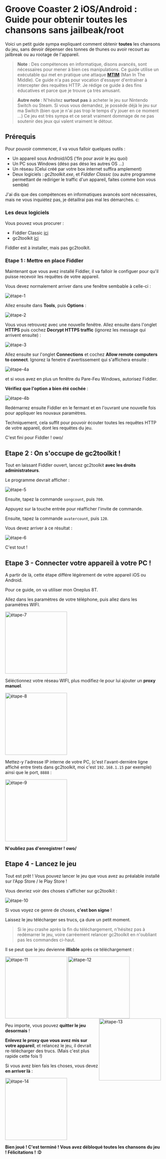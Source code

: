 # Groove Coaster 2 iOS/Android : Guide pour obtenir toutes les chansons sans jailbeak/root

Voici un petit guide sympa expliquant comment obtenir **toutes** les chansons du jeu,
sans devoir dépenser des tonnes de thunes ou avoir recourt au jailbreak ou au rootage de l'appareil.

 > **Note** : Des compétences en informatique, disons avancés, sont nécessaires pour mener à bien ces manipulations.
 > Ce guide utilise un exécutable qui met en pratique une attaque [**MTIM**](https://fr.wikipedia.org/wiki/Attaque_de_l%27homme_du_milieu) (Man In The Middle).
 > Ce guide n'a pas pour vocation d'essayer d'entraîner à intercepter des requêtes HTTP. Je rédige ce guide
 > à des fins éducatives et parce que je trouve ça très amusant.
 
 > **Autre note** : N'hésitez **surtout pas** à acheter le jeu sur Nintendo Switch ou Steam. Si vous vous demandez,
 > je possède déjà le jeu sur ma Switch (bien que je n'ai pas trop le temps d'y jouer en ce moment ...)
 > Ce jeu est très sympa et ce serait vraiment dommage de ne pas soutenir des jeux qui valent vraiment le détour.
 
## Prérequis

Pour pouvoir commencer, il va vous falloir quelques outils :

 * Un appareil sous Android/iOS ('fin pour avoir le jeu quoi)
 * Un PC sous Windows (déso pas déso les autres OS ...) 
 * Un réseau (Celui créé par votre box internet suffira amplement)
 * Deux logiciels : *gc2toolkit.exe*, et *Fiddler Classic* (ou autre programme permettant de rediriger le traffic d'un appareil, faites comme bon vous semble)
 
 J'ai dis que des compétences en informatiques avancés sont nécessaires, mais ne vous inquiètez pas, je détaillrai pas mal les démarches. c:
 
### Les deux logiciels
Vous pouvez vous procurer :
 * Fiddler Classic [ici](https://www.telerik.com/download/fiddler)
 * gc2toolkit [ici](https://mega.nz/file/4PoQHSDS#6RrDxSdPxW6tj5Fpyijb3Na5KsUElFsFW5sUN0bltKk)
 
Fiddler est à installer, mais pas gc2toolkit.

### Etape 1 : Mettre en place Fiddler
Maintenant que vous avez installé Fiddler, il va falloir le configuer pour qu'il puisse recevoir les requêtes de votre appareil.

Vous devez normalement arriver dans une fenêtre sembable à celle-ci :

![étape-1](./images/step1.PNG)

Allez ensuite dans **Tools**, puis **Options** :

![étape-2](./images/step2.PNG)

Vous vous retrouvez avec une nouvelle fenêtre. Allez ensuite dans l'onglet **HTTPS** puis cochez **Decrypt HTTPS traffic** (ignorez les message qui arrivent ensuite) :

![étape-3](./images/step3.PNG) 

Allez ensuite sur l'onglet **Connections** et cochez **Allow remote computers to connect**. 
Ignorez la fenetre d'avertissement qui s'affichera ensuite :

![étape-4a](./images/step4a.PNG)

et si vous avez en plus un fenêtre du Pare-Feu Windows, autorisez Fiddler.

**Vérifiez que l'option a bien été cochée** :

![étape-4b](./images/step4b.PNG)

Redémarrez ensuite Fiddler en le fermant et en l'ouvrant une nouvelle fois pour appliquer les nouvaux paramètres.

Techniquement, cela suffit pour pouvoir écouter toutes les requêtes HTTP de votre appareil, dont les requêtes du jeu.

C'est fini pour Fiddler ! owo/

## Etape 2 : On s'occupe de gc2toolkit !

Tout en laissant Fiddler ouvert, lancez gc2toolkit **avec les droits administrateurs**.

Le programme devrait afficher :

![étape-5](./images/step5.PNG)

Ensuite, tapez la commande ```songcount```, puis ```700```.

Appuyez sur la touche entrée pour réafficher l'invite de commande.

Ensuite, tapez la commande ```avatercount```, puis ```120```.

Vous devez arriver à ce résultat :

![étape-6](./images/step6.PNG)

C'est tout !

## Etape 3 - Connecter votre appareil à votre PC !

A partir de là, cette étape différe légèrement de votre appareil iOS ou Android.

Pour ce guide, on va utiliser mon Oneplus 8T.

Allez dans les paramètres de votre téléphone, puis allez dans les paramètres WIFI.

<img src="./images/step7.jpg" alt="étape-7" width="200"/>

Séléctionnez votre réseau WIFI, plus modifiez-le pour lui ajouter un **proxy manuel**.

<img src="./images/step8.jpg" alt="étape-8" width="200"/>

Mettez-y l'adresse IP interne de votre PC, (c'est l'avant-dernière ligne affiché entre tirets dans gc2toolkit,
moi c'est ```192.168.1.15``` par exemple) ainsi que le port, ```8888``` :

<img src="./images/step9.jpg" alt="étape-9" width="200"/>

**N'oubliez pas d'enregistrer ! owo/**

## Etape 4 - Lancez le jeu

Tout est prêt ! Vous pouvez lancer le jeu que vous avez au préalable installé sur l'App Store / le Play Store !

Vous devriez voir des choses s'afficher sur gc2toolkit :

![étape-10](./images/step10.PNG)

Si vous voyez ce genre de choses, **c'est bon signe** ! 

Laissez le jeu télécharger ses trucs, ça dure un petit moment.

 > Si le jeu crashe après la fin du téléchargement, n'hésitez pas à redémarrer le jeu, voire carréement relancer gc2toolkit en n'oubliant pas les commandes ci-haut.
 
 Il se peut que le jeu devienne **illisble** après ce téléchargement :
 
<div>
<img src="./images/step11.jpg" alt="étape-11" width="200" align="left"/>
<img src="./images/step12.jpg" alt="étape-12" width="200" align="center"/>
<img src="./images/step13.jpg" alt="étape-13" width="200" align="right"/>
</div>

Peu importe, vous pouvez **quitter le jeu desormais** ! 

**Enlevez le proxy que vous avez mis sur votre appareil**, et relancez le jeu, il devrait re-télécharger des trucs. (Mais c'est plus rapide cette fois !)

Si vous avez bien fais les choses, vous devez **en arriver là** :

<img src="./images/step14.jpg" alt="étape-14" width="200"/>

**Bien joué ! C'est terminé ! Vous avez débloqué toutes les chansons du jeu ! Félicitations ! :D**




 
 





